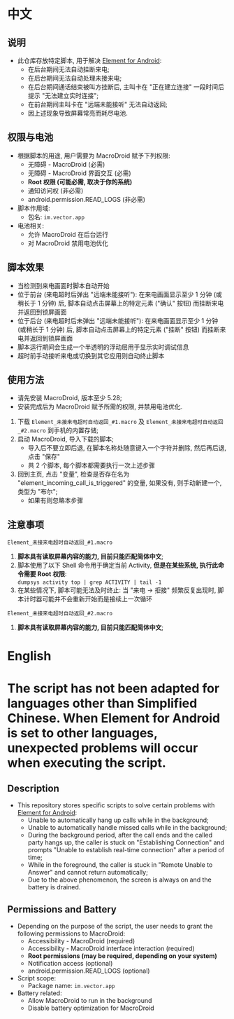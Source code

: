 # 中文
## 说明
- 此仓库存放特定脚本, 用于解决 [Element for Android](https://github.com/vector-im/element-android):
  - 在后台期间无法自动挂断来电;
  - 在后台期间无法自动处理未接来电;
  - 在后台期间通话结束被叫方挂断后, 主叫卡在 "正在建立连接" 一段时间后提示 "无法建立实时连接";
  - 在前台期间主叫卡在 "远端未能接听" 无法自动返回;
  - 因上述现象导致屏幕常亮而耗尽电池.

## 权限与电池
- 根据脚本的用途, 用户需要为 MacroDroid 赋予下列权限:
  - 无障碍 - MacroDroid (必需)
  - 无障碍 - MacroDroid 界面交互 (必需)
  - **Root 权限 (可能必需, 取决于你的系统)**
  - 通知访问权 (非必需)
  - android.permission.READ_LOGS (非必需)
- 脚本作用域: 
  - 包名: `im.vector.app`
- 电池相关:
  - 允许 MacroDroid 在后台运行
  - 对 MacroDroid 禁用电池优化

## 脚本效果
- 当检测到来电画面时脚本自动开始
- 位于前台 (来电超时后弹出 "远端未能接听"): 在来电画面显示至少 1 分钟 (或稍长于 1 分钟) 后, 脚本自动点击屏幕上的特定元素 ("确认" 按钮) 而挂断来电并返回到锁屏画面
- 位于后台 (来电超时后未弹出 "远端未能接听"): 在来电画面显示至少 1 分钟 (或稍长于 1 分钟) 后, 脚本自动点击屏幕上的特定元素 ("挂断" 按钮) 而挂断来电并返回到锁屏画面
- 脚本运行期间会生成一个半透明的浮动层用于显示实时调试信息
- 超时前手动接听来电或切换到其它应用则自动终止脚本

## 使用方法
- 请先安装 MacroDroid, 版本至少 5.28;
- 安装完成后为 MacroDroid 赋予所需的权限, 并禁用电池优化.

1. 下载 `Element_未接来电超时自动返回_#1.macro` 及 `Element_未接来电超时自动返回_#2.macro` 到手机的内置存储;
2. 启动 MacroDroid, 导入下载的脚本;
   - 导入后不要立即后退, 在脚本名称处随意键入一个字符并删除, 然后再后退, 点击 "保存"
   - 共 2 个脚本, 每个脚本都需要执行一次上述步骤
4. 回到主页, 点击 "变量", 检查是否存在名为 "element_incoming_call_is_triggered" 的变量, 如果没有, 则手动新建一个, 类型为 "布尔";
   - 如果有则忽略本步骤

## 注意事项
`Element_未接来电超时自动返回_#1.macro`
1. **脚本具有读取屏幕内容的能力, 目前只能匹配简体中文**;
2. 脚本使用了以下 Shell 命令用于确定当前 Activity, **但是在某些系统, 执行此命令需要 Root 权限**:  
   `dumpsys activity top | grep ACTIVITY | tail -1`
3. 在某些情况下, 脚本可能无法及时终止:
   当 "来电 -> 拒接" 频繁反复出现时, 脚本计时器可能并不会重新开始而是接续上一次循环

`Element_未接来电超时自动返回_#2.macro`
1. **脚本具有读取屏幕内容的能力, 目前只能匹配简体中文**;




# English
# The script has not been adapted for languages other than Simplified Chinese. When Element for Android is set to other languages, unexpected problems will occur when executing the script.

## Description
- This repository stores specific scripts to solve certain problems with [Element for Android](https://github.com/vector-im/element-android):
   - Unable to automatically hang up calls while in the background;
   - Unable to automatically handle missed calls while in the background;
   - During the background period, after the call ends and the called party hangs up, the caller is stuck on "Establishing Connection" and prompts "Unable to establish real-time connection" after a period of time;
   - While in the foreground, the caller is stuck in "Remote Unable to Answer" and cannot return automatically;
   - Due to the above phenomenon, the screen is always on and the battery is drained.

## Permissions and Battery
- Depending on the purpose of the script, the user needs to grant the following permissions to MacroDroid:
   - Accessibility - MacroDroid (required)
   - Accessibility - MacroDroid interface interaction (required)
   - **Root permissions (may be required, depending on your system)**
   - Notification access (optional)
   - android.permission.READ_LOGS (optional)
- Script scope:
   - Package name: `im.vector.app`
- Battery related:
   - Allow MacroDroid to run in the background
   - Disable battery optimization for MacroDroid
